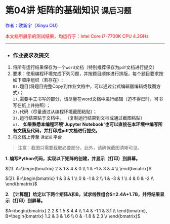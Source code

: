 # **第04讲 矩阵的基础知识** `课后习题`

<font color="blue">作者：欧新宇（Xinyu OU）</font>

<font color="red">本文档所展示的测试结果，均运行于：Intel Core i7-7700K CPU 4.2GHz</font>

---

- ### **作业要求及提交**

1. 将所有运行结果保存为一个`word`文档（特别推荐保存为`pdf`文档进行提交）
2. 要求：使用编程环境完成下列习题，并按题目顺序进行排版，每个题目要求按如下顺序组织（若存在）:  
`0).`题目(将题目完整Copy到作业文档中，可以通过公式编辑器编辑或截图方式）；  
`1).`需要手工书写的部分，请尽量在word文档中进行编辑（迫不得已时，可书写在纸上并拍照）；  
`2).`代码（尽量通过从编程环境截图粘贴）；  
`3).`运行结果贴于文档中。 （复制运行结果到文档或通过截图粘贴）  
`x). ` **如果熟悉本编程环境'Jupyter Notebook'也可以直接在本环境中编写所有文稿及代码，并打印成pdf文档进行提交。**
3. 将文档上传至 `课堂派` 平台

> 注意：截图只需要截取必要部分。此外，请确保截图清晰可见。


**1. 编写Python代码，实现以下矩阵的创建，并显示（打印）到屏幕。**

$(1). A=\begin{bmatrix}
2 & 1 & 4 & 0 \\
1 & -1 & 3 & 4 \\
\end{bmatrix}$

$(2). B=\begin{bmatrix}
1 & 3 & 1 \\
0 & -1 & 2 \\
1 & -3 & 1 \\
4 & 0 & -2 \\
\end{bmatrix}$


**2. 【计算题】给定以下两个矩阵A和B，试求线性组合S=2.4A+1.7B，并将结果显示（打印）到屏幕。**

$A=\begin{bmatrix}
2.2 & 1.5 & 4.4 \\
1.4 & -1.1 & 3.1 \\
\end{bmatrix}, 
B=\begin{bmatrix}
1.2 & 3 & 1.6 \\
0 & -1.8 & 2.3 \\
\end{bmatrix}$
